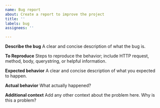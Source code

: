```yaml
---
name: Bug report
about: Create a report to improve the project
title: ''
labels: bug
assignees: ''

---
```


**Describe the bug**
A clear and concise description of what the bug is.

**To Reproduce**
Steps to reproduce the behavior; include HTTP request, method, body, querystring, or helpful information.

**Expected behavior**
A clear and concise description of what you expected to happen.

**Actual behavior**
What actually happened?

**Additional context**
Add any other context about the problem here. Why is this a problem?
